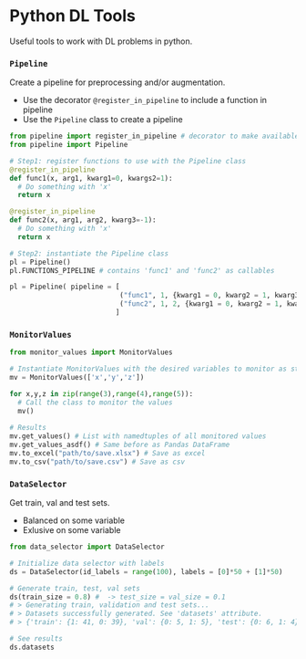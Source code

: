 # Python DL Tools
Useful tools to work with DL problems in python. 

### `Pipeline`
Create a pipeline for preprocessing and/or augmentation.
- Use the decorator `@register_in_pipeline` to include a function in pipeline
- Use the `Pipeline` class to create a pipeline

```python
from pipeline import register_in_pipeline # decorator to make available a function to use with Pipeline class
from pipeline import Pipeline

# Step1: register functions to use with the Pipeline class
@register_in_pipeline
def func1(x, arg1, kwarg1=0, kwargs2=1):
  # Do something with 'x'
  return x

@register_in_pipeline
def func2(x, arg1, arg2, kwarg3=-1):
  # Do something with 'x'
  return x

# Step2: instantiate the Pipeline class
pl = Pipeline()
pl.FUNCTIONS_PIPELINE # contains 'func1' and 'func2' as callables

pl = Pipeline( pipeline = [
                           ("func1", 1, {kwarg1 = 0, kwarg2 = 1, kwarg3 = -1}),       # First call
                           ("func2", 1, 2, {kwarg1 = 0, kwarg2 = 1, kwarg3 = -1})     # Second call
                          ]
```

### `MonitorValues`

```python
from monitor_values import MonitorValues

# Instantiate MonitorValues with the desired variables to monitor as strings in a list or tuple
mv = MonitorValues(['x','y','z'])

for x,y,z in zip(range(3),range(4),range(5)): 
  # Call the class to monitor the values
  mv()
  
# Results
mv.get_values() # List with namedtuples of all monitored values
mv.get_values_asdf() # Same before as Pandas DataFrame
mv.to_excel("path/to/save.xlsx") # Save as excel
mv.to_csv("path/to/save.csv") # Save as csv
```

### `DataSelector`
Get train, val and test sets. 
- Balanced on some variable 
- Exlusive on some variable

```python
from data_selector import DataSelector

# Initialize data selector with labels
ds = DataSelector(id_labels = range(100), labels = [0]*50 + [1]*50)

# Generate train, test, val sets
ds(train_size = 0.8) #  -> test_size = val_size = 0.1
# > Generating train, validation and test sets...
# > Datasets successfully generated. See 'datasets' attribute.
# > {'train': {1: 41, 0: 39}, 'val': {0: 5, 1: 5}, 'test': {0: 6, 1: 4}}

# See results
ds.datasets
```
